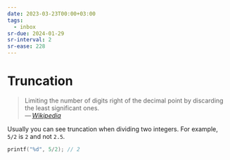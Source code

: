 ```yaml
---
date: 2023-03-23T00:00+03:00
tags:
  - inbox
sr-due: 2024-01-29
sr-interval: 2
sr-ease: 228
---
```


# Truncation

> Limiting the number of digits right of the decimal point by discarding the
> least significant ones.\
> — <cite>[Wikipedia](https://en.wikipedia.org/wiki/Truncation)</cite>

Usually you can see truncation when dividing two integers. For example, `5/2` is
`2` and not `2.5`.

```c
printf("%d", 5/2); // 2
```
